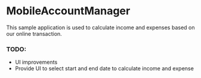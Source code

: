 # MobileAccountManager
This sample application is used to calculate income and expenses based on our online transaction.

### TODO:
* UI improvements
* Provide UI to select start and end date to calculate income and expense
